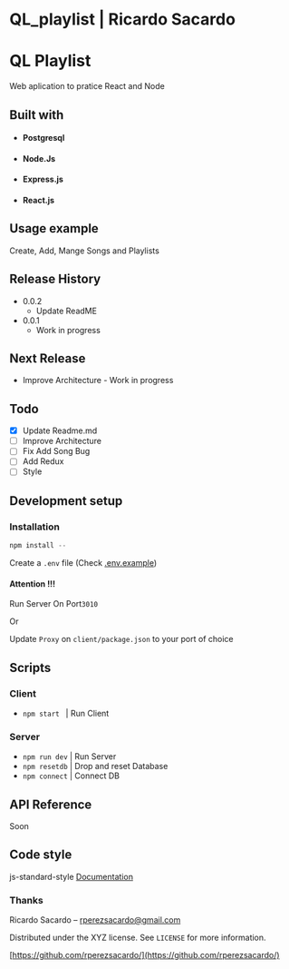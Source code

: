 # QL_playlist | Ricardo Sacardo


# QL Playlist

Web aplication to pratice React and Node

## Built with

- #### Postgresql
- #### Node.Js
- #### Express.js
- #### React.js

## Usage example

Create, Add, Mange Songs and Playlists

## Release History

- 0.0.2
  - Update ReadME
- 0.0.1
  - Work in progress

## Next Release

- Improve Architecture - Work in progress

## Todo

- [x] Update Readme.md
- [ ] Improve Architecture
- [ ] Fix Add Song Bug
- [ ] Add Redux
- [ ] Style

## Development setup

### Installation

```javascript
npm install --
```

Create a `.env` file (Check [.env.example](https://github.com))

#### Attention !!!

Run Server On Port`3010`

Or

Update `Proxy` on `client/package.json` to your port of choice

## Scripts

### Client

- `npm start ` | Run Client

### Server

- `npm run dev` | Run Server
- `npm resetdb` | Drop and reset Database
- `npm connect` | Connect DB

## API Reference

Soon

## Code style

js-standard-style [Documentation](https://google.github.io/styleguide/jsguide.html#terminology-notes)

### Thanks

Ricardo Sacardo – rperezsacardo@gmail.com

Distributed under the XYZ license. See `LICENSE` for more information.

[https://github.com/rperezsacardo/](https://github.com/rperezsacardo/)
